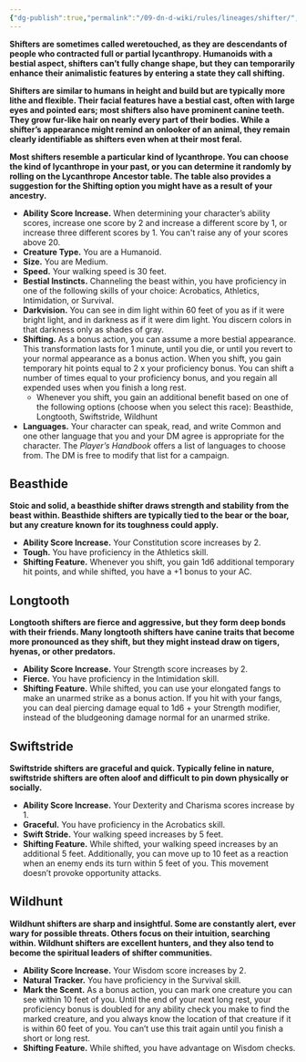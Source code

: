 ```yaml
---
{"dg-publish":true,"permalink":"/09-dn-d-wiki/rules/lineages/shifter/","tags":["race"]}
---
```



**Shifters are sometimes called weretouched, as they are descendants of people who contracted full or partial lycanthropy. Humanoids with a bestial aspect, shifters can’t fully change shape, but they can temporarily enhance their animalistic features by entering a state they call shifting.**

**Shifters are similar to humans in height and build but are typically more lithe and flexible. Their facial features have a bestial cast, often with large eyes and pointed ears; most shifters also have prominent canine teeth. They grow fur-like hair on nearly every part of their bodies. While a shifter’s appearance might remind an onlooker of an animal, they remain clearly identifiable as shifters even when at their most feral.**

**Most shifters resemble a particular kind of lycanthrope. You can choose the kind of lycanthrope in your past, or you can determine it randomly by rolling on the Lycanthrope Ancestor table. The table also provides a suggestion for the Shifting option you might have as a result of your ancestry.**

- **Ability Score Increase.** When determining your character’s ability scores, increase one score by 2 and increase a different score by 1, or increase three different scores by 1. You can't raise any of your scores above 20.
- **Creature Type.** You are a Humanoid.
- **Size.** You are Medium.
- **Speed.** Your walking speed is 30 feet.
- **Bestial Instincts.** Channeling the beast within, you have proficiency in one of the following skills of your choice: Acrobatics, Athletics, Intimidation, or Survival.
- **Darkvision.** You can see in dim light within 60 feet of you as if it were bright light, and in darkness as if it were dim light. You discern colors in that darkness only as shades of gray.
- **Shifting.** As a bonus action, you can assume a more bestial appearance. This transformation lasts for 1 minute, until you die, or until you revert to your normal appearance as a bonus action. When you shift, you gain temporary hit points equal to 2 x your proficiency bonus. You can shift a number of times equal to your proficiency bonus, and you regain all expended uses when you finish a long rest.
    - Whenever you shift, you gain an additional benefit based on one of the following options (choose when you select this race): Beasthide, Longtooth, Swiftstride, Wildhunt
- **Languages.** Your character can speak, read, and write Common and one other language that you and your DM agree is appropriate for the character. The _Player’s Handbook_ offers a list of languages to choose from. The DM is free to modify that list for a campaign.

## Beasthide

**Stoic and solid, a beasthide shifter draws strength and stability from the beast within. Beasthide shifters are typically tied to the bear or the boar, but any creature known for its toughness could apply.**

- **Ability Score Increase.** Your Constitution score increases by 2.
- **Tough.** You have proficiency in the Athletics skill.
- **Shifting Feature.** Whenever you shift, you gain 1d6 additional temporary hit points, and while shifted, you have a +1 bonus to your AC.

## Longtooth

**Longtooth shifters are fierce and aggressive, but they form deep bonds with their friends. Many longtooth shifters have canine traits that become more pronounced as they shift, but they might instead draw on tigers, hyenas, or other predators.**

- **Ability Score Increase.** Your Strength score increases by 2.
- **Fierce.** You have proficiency in the Intimidation skill.
- **Shifting Feature.** While shifted, you can use your elongated fangs to make an unarmed strike as a bonus action. If you hit with your fangs, you can deal piercing damage equal to 1d6 + your Strength modifier, instead of the bludgeoning damage normal for an unarmed strike.

## Swiftstride

**Swiftstride shifters are graceful and quick. Typically feline in nature, swiftstride shifters are often aloof and difficult to pin down physically or socially.**

- **Ability Score Increase.** Your Dexterity and Charisma scores increase by 1.
- **Graceful.** You have proficiency in the Acrobatics skill.
- **Swift Stride.** Your walking speed increases by 5 feet.
- **Shifting Feature.** While shifted, your walking speed increases by an additional 5 feet. Additionally, you can move up to 10 feet as a reaction when an enemy ends its turn within 5 feet of you. This movement doesn’t provoke opportunity attacks.
## Wildhunt
**Wildhunt shifters are sharp and insightful. Some are constantly alert, ever wary for possible threats. Others focus on their intuition, searching within. Wildhunt shifters are excellent hunters, and they also tend to become the spiritual leaders of shifter communities.**

- **Ability Score Increase.** Your Wisdom score increases by 2.
- **Natural Tracker.** You have proficiency in the Survival skill.
- **Mark the Scent.** As a bonus action, you can mark one creature you can see within 10 feet of you. Until the end of your next long rest, your proficiency bonus is doubled for any ability check you make to find the marked creature, and you always know the location of that creature if it is within 60 feet of you. You can’t use this trait again until you finish a short or long rest.
- **Shifting Feature.** While shifted, you have advantage on Wisdom checks.